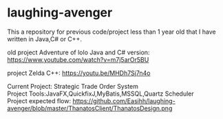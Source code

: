 laughing-avenger
================
This a repository for previous code/project less than 1 year old that I have written in Java,C# or C++.

old project Adventure of lolo Java and C# version: https://www.youtube.com/watch?v=m7j5arOr5BU

project Zelda C++: https://youtu.be/MHDh7Sj7n4o

Current Project: Strategic Trade Order System    
Project Tools:JavaFX,QuickfixJ,MyBatis,MSSQL,Quartz Scheduler  
Project expected flow: https://github.com/Easihh/laughing-avenger/blob/master/ThanatosClient/ThanatosDesign.png

